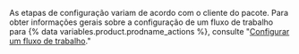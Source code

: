 As etapas de configuração variam de acordo com o cliente do pacote. Para obter informações gerais sobre a configuração de um fluxo de trabalho para {% data variables.product.prodname_actions %}, consulte "[Configurar um fluxo de trabalho](/github/automating-your-workflow-with-github-actions/configuring-a-workflow)."
